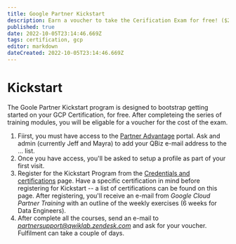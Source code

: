 ```yaml
---
title: Google Partner Kickstart
description: Earn a voucher to take the Cerification Exam for free! ($200 value)
published: true
date: 2022-10-05T23:14:46.669Z
tags: certification, gcp
editor: markdown
dateCreated: 2022-10-05T23:14:46.669Z
---
```


# Kickstart
The Goole Partner Kickstart program is designed to bootstrap getting started on your GCP Certification, for free.  After completeing the series of training modules, you will be eligable for a voucher for the cost of the exam.  

1. Fiirst, you must have access to the [Partner Advantage](https://www.partneradvantage.goog/GCPPRM/s/) portal.  Ask and admin (currently Jeff and Mayra) to add your QBiz e-mail address to the ... list.
2. Once you have access, you'll be asked to setup a profile as part of your first visit.
3. Register for the Kickstart Program from the [Credentials and certifications](https://www.partneradvantage.goog/GCPPRM/s/trainingcredentials) page.  Have a specific certification in mind before registering for Kickstart -- a list of certifications can be found on this page.  After registering, you'll receive an e-mail from _Google Cloud Partner Training_ with an outline of the weekly exercises (6 weeks for Data Engineers).
4. After complete all the courses, send an e-mail to *partnersupport@qwiklab.zendesk.com* and ask for your voucher.  Fulfilment can take a couple of days.

